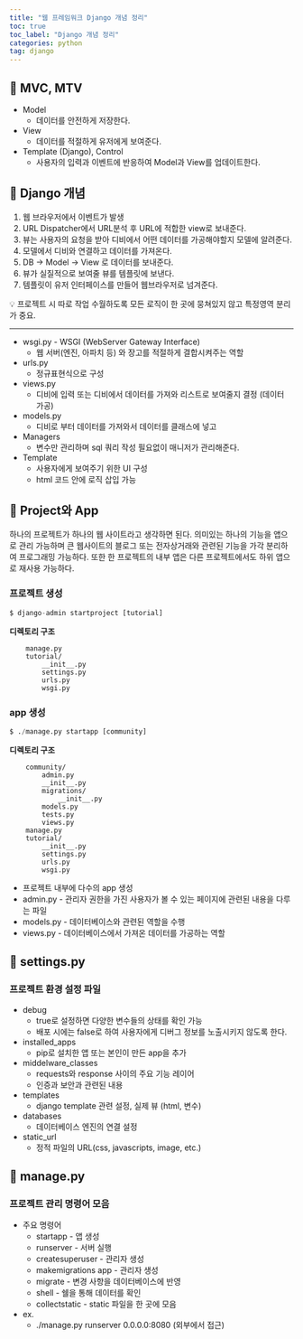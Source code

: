 ```yaml
---
title: "웹 프레임워크 Django 개념 정리"
toc: true
toc_label: "Django 개념 정리"
categories: python
tag: django
---
```

## 📒 MVC, MTV
+ Model
    - 데이터를 안전하게 저장한다.
+ View
    - 데이터를 적절하게 유저에게 보여준다.
+ Template (Django), Control
    - 사용자의 입력과 이벤트에 반응하여 Model과 View를 업데이트한다.

## 📕 Django 개념
1. 웹 브라우저에서 이벤트가 발생
2. URL Dispatcher에서 URL분석 후 URL에 적합한 view로 보내준다.
3. 뷰는 사용자의 요청을 받아 디비에서 어떤 데이터를 가공해야할지 모델에 알려준다.
4. 모델에서 디비와 연결하고 데이터를 가져온다.
5. DB -> Model -> View 로 데이터를 보내준다. 
6. 뷰가 실질적으로 보여줄 뷰를 템플릿에 보낸다.
7. 템플릿이 유저 인터페이스를 만들어 웹브라우저로 넘겨준다. 

💡 프로젝트 시 따로 작업 수월하도록 모든 로직이 한 곳에 뭉쳐있지 않고 특정영역 분리가 중요.

---

+ wsgi.py - WSGI (WebServer Gateway Interface) 
    - 웹 서버(엔진, 아파치 등) 와 장고를 적절하게 결합시켜주는 역할
+ urls.py
    - 정규표현식으로 구성
+ views.py
    - 디비에 입력 또는 디비에서 데이터를 가져와 리스트로 보여줄지 결정 (데이터 가공)
+ models.py
    - 디비로 부터 데이터를 가져와서 데이터를 클래스에 넣고 
+ Managers
    - 변수만 관리하며 sql 쿼리 작성 필요없이 매니저가 관리해준다. 
+ Template
    - 사용자에게 보여주기 위한 UI 구성
    - html 코드 안에 로직 삽입 가능

## 📗 Project와 App
하나의 프로젝트가 하나의 웹 사이트라고 생각하면 된다. 의미있는 하나의 기능을 앱으로 관리 가능하며 큰 웹사이트의 블로그 또는 전자상거래와 관련된 기능을 가각 분리하여 프로그래밍 가능하다. 또한 한 프로젝트의 내부 앱은 다른 프로젝트에서도 하위 앱으로 재사용 가능하다.
### 프로젝트 생성
```py
$ django-admin startproject [tutorial]
```  
__디렉토리 구조__
```
    manage.py
    tutorial/
        __init__.py
        settings.py
        urls.py
        wsgi.py
```
### app 생성

```py
$ ./manage.py startapp [community]
```  
__디렉토리 구조__
```
    community/
        admin.py
        __init__.py
        migrations/
            __init__.py
        models.py
        tests.py
        views.py
    manage.py
    tutorial/
        __init__.py
        settings.py
        urls.py
        wsgi.py
```
+ 프로젝트 내부에 다수의 app 생성
+ admin.py - 관리자 권한을 가진 사용자가 볼 수 있는 페이지에 관련된 내용을 다루는 파일
+ models.py - 데이터베이스와 관련된 역할을 수행
+ views.py - 데이터베이스에서 가져온 데이터를 가공하는 역할

## 📘 settings.py
### 프로젝트 환경 설정 파일
+ debug
    - true로 설정하면 다양한 변수들의 상태를 확인 가능
    - 배포 시에는 false로 하여 사용자에게 디버그 정보를 노출시키지 않도록 한다.
+ installed_apps
    - pip로 설치한 앱 또는 본인이 만든 app을 추가
+ middelware_classes
    - requests와 response 사이의 주요 기능 레이어
    - 인증과 보안과 관련된 내용
+ templates
    - django template 관련 설정, 실제 뷰 (html, 변수)
+ databases
    - 데이터베이스 엔진의 연결 설정
+ static_url
    - 정적 파일의 URL(css, javascripts, image, etc.)

## 📙 manage.py
### 프로젝트 관리 명령어 모음
+ 주요 명령어
    - startapp - 앱 생성
    - runserver - 서버 실행
    - createsuperuser - 관리자 생성
    - makemigrations app - 관리자 생성
    - migrate - 변경 사항을 데이터베이스에 반영
    - shell - 쉘을 통해 데이터를 확인
    - collectstatic - static 파일을 한 곳에 모음
+ ex.
    - ./manage.py runserver 0.0.0.0:8080 (외부에서 접근)